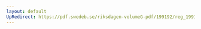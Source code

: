 ```yaml
---
layout: default
UpRedirect: https://pdf.swedeb.se/riksdagen-volumeG-pdf/199192/reg_199192/reg_199192_0166.pdf
---
```

